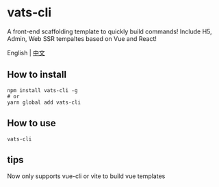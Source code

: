 # vats-cli
A front-end scaffolding template to quickly build commands! Include H5, Admin, Web SSR tempaltes based on Vue and React!

English | [中文](./docs/zh.md)

## How to install
```shell
npm install vats-cli -g
# or
yarn global add vats-cli
```

## How to use
```shell
vats-cli
```

## tips
Now only supports vue-cli or vite to build vue templates
